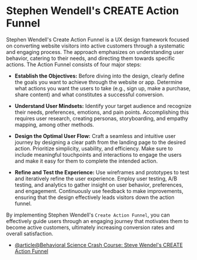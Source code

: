# Stephen Wendell's CREATE Action Funnel

Stephen Wendell's Create Action Funnel is a UX design framework focused on converting website visitors into active customers through a systematic and engaging process. The approach emphasizes on understanding user behavior, catering to their needs, and directing them towards specific actions. The Action Funnel consists of four major steps:

- **Establish the Objectives:** Before diving into the design, clearly define the goals you want to achieve through the website or app. Determine what actions you want the users to take (e.g., sign up, make a purchase, share content) and what constitutes a successful conversion.

- **Understand User Mindsets:** Identify your target audience and recognize their needs, preferences, emotions, and pain points. Accomplishing this requires user research, creating personas, storyboarding, and empathy mapping, among other methods.

- **Design the Optimal User Flow:** Craft a seamless and intuitive user journey by designing a clear path from the landing page to the desired action. Prioritize simplicity, usability, and efficiency. Make sure to include meaningful touchpoints and interactions to engage the users and make it easy for them to complete the intended action.

- **Refine and Test the Experience:** Use wireframes and prototypes to test and iteratively refine the user experience. Employ user testing, A/B testing, and analytics to gather insight on user behavior, preferences, and engagement. Continuously use feedback to make improvements, ensuring that the design effectively leads visitors down the action funnel.

By implementing Stephen Wendell's `Create Action Funnel`, you can effectively guide users through an engaging journey that motivates them to become active customers, ultimately increasing conversion rates and overall satisfaction.

- [@article@Behavioral Science Crash Course: Steve Wendel's CREATE Action Funnel](https://www.prodify.group/blog/behavioral-science-crash-course-steve-wendels-create-action-funnel)